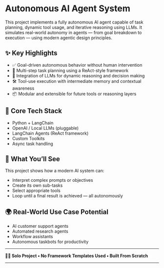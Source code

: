 # Autonomous AI Agent System

This project implements a fully autonomous AI agent capable of task planning, dynamic tool usage, and iterative reasoning using LLMs. It simulates real-world autonomy in agents — from goal breakdown to execution — using modern agentic design principles.

## ✨ Key Highlights

- ✅ Goal-driven autonomous behavior without human intervention
- 🔁 Multi-step task planning using a ReAct-style framework
- 🧠 Integration of LLMs for dynamic reasoning and decision making
- 🛠️ Tool-use execution with intermediate memory and contextual awareness
- 📦 Modular and extensible for future tools or reasoning layers

## 🧰 Core Tech Stack

- Python + LangChain
- OpenAI / Local LLMs (pluggable)
- LangChain Agents (ReAct framework)
- Custom Toolkits
- Async task handling

## 📌 What You’ll See

This project shows how a modern AI system can:
- Interpret complex prompts or objectives
- Create its own sub-tasks
- Select appropriate tools
- Loop until a final result is achieved — all autonomously

## 🌍 Real-World Use Case Potential

- AI customer support agents
- Automated research agents
- Workflow assistants
- Autonomous taskbots for productivity

---

**🧑‍💻 Solo Project • No Framework Templates Used • Built From Scratch**

---
